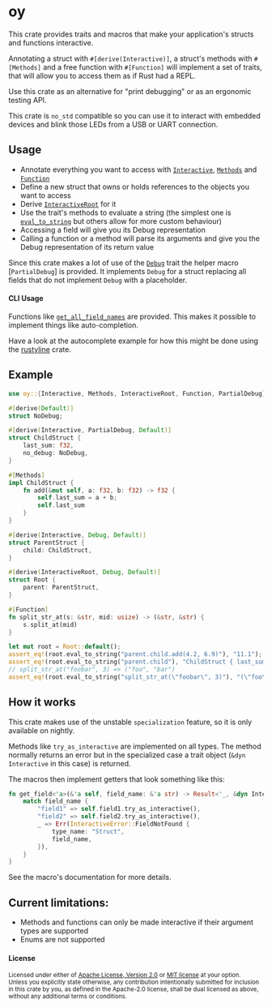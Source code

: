 # oy

This crate provides traits and macros that make your application's structs and functions interactive.

Annotating a struct with `#[derive(Interactive)]`, a struct's methods with `#[Methods]`
and a free function with `#[Function]` will implement a set of traits,
that will allow you to access them as if Rust had a REPL.

Use this crate as an alternative for "print debugging" or
as an ergonomic testing API.

This crate is `no_std` compatible so you can use it to interact with embedded devices
and blink those LEDs from a USB or UART connection.

## Usage
* Annotate everything you want to access with [`Interactive`], [`Methods`] and [`Function`]
* Define a new struct that owns or holds references to the objects you want to access
* Derive [`InteractiveRoot`] for it
* Use the trait's methods to evaluate a string
(the simplest one is [`eval_to_string`](InteractiveRoot::eval_to_string) but others allow for more custom behaviour)
* Accessing a field will give you its Debug representation
* Calling a function or a method will parse its arguments and give you the Debug representation of its return value

[`Interactive`]: macro@Interactive
[`Methods`]: macro@Methods
[`Function`]: macro@Function
[`InteractiveRoot`]: macro@InteractiveRoot

Since this crate makes a lot of use of the [`Debug`] trait the helper macro [`PartialDebug`] is provided.
It implements `Debug` for a struct replacing all fields that do not implement `Debug` with a placeholder.

[`Debug`]: core::fmt::Debug

#### CLI Usage
Functions like [`get_all_field_names`](Interactive::get_all_field_names) are provided.
This makes it possible to implement things like auto-completion.

Have a look at the autocomplete example for how this might be done using the [rustyline](https://docs.rs/crate/rustyline) crate.

## Example
```rust
use oy::{Interactive, Methods, InteractiveRoot, Function, PartialDebug};

#[derive(Default)]
struct NoDebug;

#[derive(Interactive, PartialDebug, Default)]
struct ChildStruct {
    last_sum: f32,
    no_debug: NoDebug,
}

#[Methods]
impl ChildStruct {
    fn add(&mut self, a: f32, b: f32) -> f32 {
        self.last_sum = a + b;
        self.last_sum
    }
}

#[derive(Interactive, Debug, Default)]
struct ParentStruct {
    child: ChildStruct,
}

#[derive(InteractiveRoot, Debug, Default)]
struct Root {
    parent: ParentStruct,
}

#[Function]
fn split_str_at(s: &str, mid: usize) -> (&str, &str) {
    s.split_at(mid)
}

let mut root = Root::default();
assert_eq!(root.eval_to_string("parent.child.add(4.2, 6.9)"), "11.1");
assert_eq!(root.eval_to_string("parent.child"), "ChildStruct { last_sum: 11.1, no_debug: Unknown }");
// split_str_at("foobar", 3) => ("foo", "bar")
assert_eq!(root.eval_to_string("split_str_at(\"foobar\", 3)"), "(\"foo\", \"bar\")");
```

## How it works
This crate makes use of the unstable `specialization` feature, so it is only available on nightly.

Methods like `try_as_interactive` are implemented on all types.
The method normally returns an error but in the specialized case
a trait object (`&dyn Interactive` in this case) is returned.

The macros then implement getters that look something like this:
```rust
fn get_field<'a>(&'a self, field_name: &'a str) -> Result<'_, &dyn Interactive> {
    match field_name {
        "field1" => self.field1.try_as_interactive(),
        "field2" => self.field2.try_as_interactive(),
        _ => Err(InteractiveError::FieldNotFound {
            type_name: "Struct",
            field_name,
        }),
    }
}
```

See the macro's documentation for more details.

## Current limitations:
* Methods and functions can only be made interactive if their argument types are supported
* Enums are not supported


#### License
<sup>
Licensed under either of <a href="LICENSE-APACHE">Apache License, Version
2.0</a> or <a href="LICENSE-MIT">MIT license</a> at your option.
</sup>

<br>

<sub>
Unless you explicitly state otherwise, any contribution intentionally submitted
for inclusion in this crate by you, as defined in the Apache-2.0 license, shall
be dual licensed as above, without any additional terms or conditions.
</sub>
